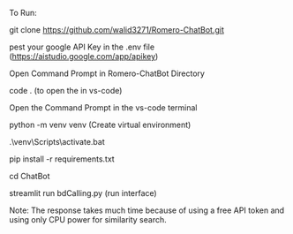 To Run:

git clone https://github.com/walid3271/Romero-ChatBot.git

pest your google API Key in the .env file (https://aistudio.google.com/app/apikey)

Open Command Prompt in Romero-ChatBot Directory

code . (to open the in vs-code)

Open the Command Prompt in the vs-code terminal

python -m venv venv (Create virtual environment)

.\venv\Scripts\activate.bat

pip install -r requirements.txt

cd ChatBot

streamlit run bdCalling.py (run interface)

Note: The response takes much time because of using a free API token and using only CPU power for similarity search.
